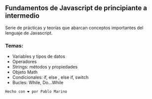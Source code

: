 ## Fundamentos de Javascript de principiante a intermedio

Serie de prácticas y teorías que abarcan conceptos importantes del lenguaje de Javascript.

### Temas:

- Variables y tipos de datos
- Operadores
- Strings: métodos y propiedades
- Objeto Math
- Condicionales: if, else , else if, switch
- Bucles: While, Do...While

`Hecho con ❤️ por Pablo Marino`
